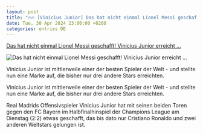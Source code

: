 ```yaml
---
layout: post
title: "🔥🔥 [Vinicius Junior] Das hat nicht einmal Lionel Messi geschafft! Vinicius Junior erreicht ..."
date: Tue, 30 Apr 2024 23:00:00 +0200
categories: entries DE
---
```

[Das hat nicht einmal Lionel Messi geschafft! Vinicius Junior erreicht ...](https://www.goal.com/de/listen/vinicius-junior-erreicht-besondere-marke-tore-gegen-bayern-champions-league/bltcfdb748839260169)

![Das hat nicht einmal Lionel Messi geschafft! Vinicius Junior erreicht ...](https://assets.goal.com/images/v3/blt3073d7d5bd01900d/GOAL_-_Blank_WEB_-_Facebook_(71).png)

Vinicius Junior ist mittlerweile einer der besten Spieler der Welt - und stellte nun eine Marke auf, die bisher nur drei andere Stars erreichten.

Vinicius Junior ist mittlerweile einer der besten Spieler der Welt - und stellte nun eine Marke auf, die bisher nur drei andere Stars erreichten.

Real Madrids Offensivspieler Vinicius Junior hat mit seinen beiden Toren gegen den FC Bayern im Halbfinalhinspiel der Champions League am Dienstag (2:2) etwas geschafft, das bis dato nur Cristiano Ronaldo und zwei anderen Weltstars gelungen ist.

